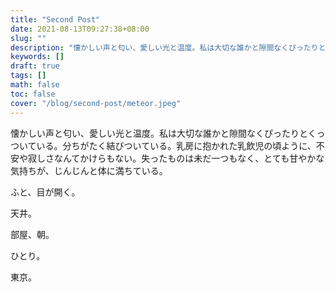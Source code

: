 ```yaml
---
title: "Second Post"
date: 2021-08-13T09:27:38+08:00
slug: ""
description: "懐かしい声と匂い、愛しい光と温度。私は大切な誰かと隙間なくぴったりとくっついている。。。"
keywords: []
draft: true
tags: []
math: false
toc: false
cover: "/blog/second-post/meteor.jpeg"
---
```


懐かしい声と匂い、愛しい光と温度。私は大切な誰かと隙間なくぴったりとくっついている。分ちがたく結びついている。乳房に抱かれた乳飲児の頃ように、不安や寂しさなんてかけらもない。失ったものは未だ一つもなく、とても甘やかな気持ちが、じんじんと体に満ちている。

ふと、目が開く。

天井。

部屋、朝。

ひとり。

東京。